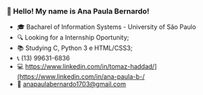 ### 👋 Hello! My name is Ana Paula Bernardo! 

- 🎓 Bacharel of Information Systems - University of São Paulo
- 🔍 Looking for a Internship Oportunity;
- 📚 Studying C, Python 3 e HTML/CSS3; 
- 📞 (13) 99631-6836
- 💻 https://www.linkedin.com/in/tomaz-haddad/](https://www.linkedin.com/in/ana-paula-b-/
- 📩 anapaulabernardo1703@gmail.com
